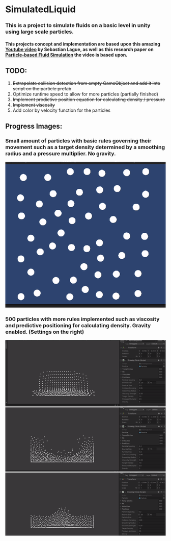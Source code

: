 # SimulatedLiquid
### This is a project to simulate fluids on a basic level in unity using large scale particles.
#### This projects concept and implementation are based upon this amazing [Youtube video](https://www.youtube.com/watch?v=rSKMYc1CQHE&t=45s&ab_channel=SebastianLague) by Sebastian Lague, as well as this research paper on [Particle-based Fluid Simulation](http://www.ligum.umontreal.ca/Clavet-2005-PVFS/pvfs.pdf) the video is based upon.

## TODO:
1. ~~Extrapolate collision detection from empty GameObject and add it into script on the particle prefab~~
2. Optimize runtime speed to allow for more particles (partially finished) 
4. ~~Implement predictive position equation for calculating density / pressure~~
5. ~~Implement viscosity~~
6. Add color by velocity function for the particles


## Progress Images:

### Small amount of particles with basic rules governing their movement such as a target density determined by a smoothing radius and a pressure multiplier. No gravity.
![](Screenshot%202023-10-14%20213558.png)

### 500 particles with more rules implemented such as viscosity and predictive positioning for calculating density. Gravity enabled. (Settings on the right)
![frame 1](Screenshot%202023-10-14%20215722.png)
![frame 2](Screenshot%202023-10-14%20215739.png)
![frame 3](Screenshot%202023-10-14%20215752.png)
